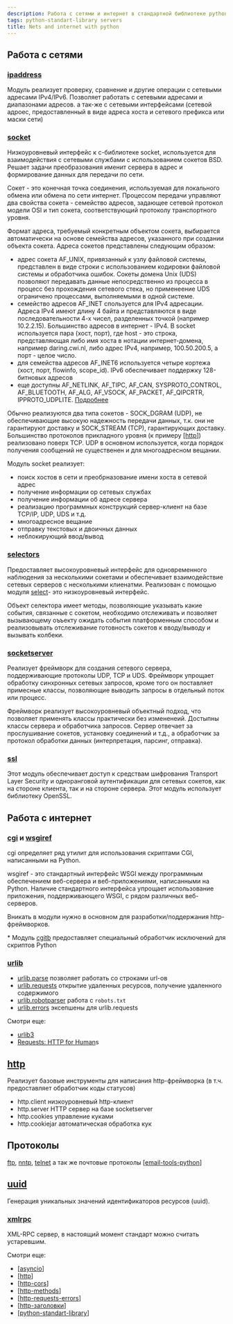 ```yaml
---
description: Работа с сетями и интернет в стандартной библиотеке python
tags: python-standart-library servers
title: Nets and internet with python
---
```

## Работа с сетями

### [ipaddress](https://docs.python.org/3/library/ipaddress.html)

Модуль реализует проверку, сравнение и другие операции с сетевыми адресами IPv4/IPv6. Позволяет работать с сетевыми адресами и диапазонами адресов. а так-же с сетевыми интерфейсами (сетевой адроес, предоставленный в виде адреса хоста и сетевого префикса или маски сети)

### [socket](https://docs.python.org/3/library/socket.html)

Низкоуровневый интерфейс к c-библиотеке socket, используется для взаимодействия с сетевыми службами с использованием сокетов BSD. Решает задачи преобразования именит сервера в адрес и формирование данных для передачи по сети.

Сокет - это конечная точка соединения, используемая для локального обмена или обмена по сети интернет. Процессом передачи управляют два свойства сокета - семейство адресов, задающее сетевой протокол модели OSI и тип сокета, соответствующий протоколу транспортного уровня.

Формат адреса, требуемый конкретным объектом сокета, выбирается автоматически на основе семейства адресов, указанного при создании объекта сокета. Адреса сокетов представлены следующим образом:

- адрес сокета AF_UNIX, привязанный к узлу файловой системы, представлен в виде строки с использованием кодировки файловой системы и обработчика ошибок. Сокеты домена Unix (UDS) позволяют передавать данные непосредственно из процесса в процесс без прохождения сетевого стека, но применеение UDS ограничено процессами, выполняемыми в одной системе.
- семейство адресов AF_INET спользуется для IPv4 адресации. Адреса IPv4 имеют длину 4 байта и представляются в виде последовательности 4-х чисел, разделенных точкой (например 10.2.2.15). Большинство адресов в интернет - IPv4. В socket используется пара (хост, порт), где host - это строка, представляющая либо имя хоста в нотации интернет-домена, например daring.cwi.nl, либо адрес IPv4, например, 100.50.200.5, а порт - целое число.
- для семейства адресов AF_INET6 используется четыре кортежа (хост, порт, flowinfo, scope_id). IPv6 обеспечивает поддержку 128-битновых адресов
- еще доступны AF_NETLINK, AF_TIPC, AF_CAN, SYSPROTO_CONTROL, AF_BLUETOOTH, AF_ALG, AF_VSOCK, AF_PACKET, AF_QIPCRTR, IPPROTO_UDPLITE. [Подробнее](https://docs.python.org/3/library/socket.html#socket-families)

Обычно реализуются два типа сокетов - SOCK_DGRAM (UDP), не обеспечивающие высокую надежность передачи данных, т.к. они не гарантируют доставку и SOCK_STREAM (TCP), гарантирующих доставку. Большинство протоколов прикладного уровня (к примеру [[http]]) реализовано поверх TCP. UDP в основном используется, когда порядок получения сообщений не существенен и для многоадресном вещании.

Модуль socket реализует:

- поиск хостов в сети и преобрназование имени хоста в сетевой адрес
- получение информации ор сетевых службах
- получение информации об адресе сервера
- реализацию программных конструкций сервер-клиент на базе TCP/IP, UDP, UDS и т.д.
- многоадресное вещание
- отправку текстовых и двоичных данных
- неблокирующий ввод/вывод

### [selectors](https://docs.python.org/3/library/selectors.html)

Предоставляет высокоуровневый интерфейс для одновременного наблюдения за несколькими сокетами и обеспечивает взаимодействие сетевых серверов с несколькими клиенатми. Реализован с помощью модуля [select](https://docs.python.org/3/library/select.html)- это низкоуровневый интерфейс.

Объект селектора имеет методы, позволяющие указывать какие события, связанные с сокетом, необходимо отслеживать и позволяет вызывающему оъъекту ожидать события платформенным способом и реализовывать отслеживание готовность сокетов к вводу/выводу и вызывать колбеки.

### [socketserver](https://docs.python.org/3/library/socketserver.html)

Реализует фреймворк для создания сетевого сервера, поддерживающие протоколы UDP, TCP и UDS. Фреймворк упрощает обработку синхронных сетевых запросов, кроме того он поставляет примесные классы, позволяющие выводить запросы в отдельный поток или процесс.

Фреймворк реализует высокоуровневый объектный подход, что позволяет применять классы практически без измененеий. Достыпны классы сервера и обработчика запросов. Сервер отвечает за прослушивание сокетов, установку соединений и т.д., а обработчик за протокол обработки данных (интерпретация, парсинг, отправка).

### [ssl](https://docs.python.org/3/library/ssl.html)

Этот модуль обеспечивает доступ к средствам шифрования Transport Layer Security и одноранговой аутентификации для сетевых сокетов, как на стороне клиента, так и на стороне сервера. Этот модуль использует библиотеку OpenSSL.

## Работа с интернет

### [cgi](https://docs.python.org/3/library/cgi.html) и [wsgiref](https://docs.python.org/3/library/wsgiref.html)

cgi определяет ряд утилит для использования скриптами CGI, написанными на Python.

wsgiref - это стандартный интерфейс WSGI между программным обеспечением веб-сервера и веб-приложениями, написанными на Python. Наличие стандартного интерфейса упрощает использование приложения, поддерживающего WSGI, с рядом различных веб-серверов.

Вникать в модули нужно в основном для разработки/поддержания http-фреймворков.

\* Модуль [cgitb](https://docs.python.org/3/library/cgitb.html) предоставляет специальный обработчик исключений для скриптов Python

### [urlib](https://docs.python.org/3/library/urllib.html)

- [urlib.parse](https://docs.python.org/3/library/urllib.parse.html#module-urllib.parse) позволяет работать со строками url-ов
- [urlib.requests](https://docs.python.org/3/library/urllib.request.html#module-urllib.request) открытие удаленных ресурсов, получение удаленного содержимого
- [urlib.robotparser](https://docs.python.org/3/library/urllib.robotparser.html#module-urllib.robotparser) работа с `robots.txt`
- [urlib.errors](https://docs.python.org/3/library/urllib.error.html#module-urllib.error) эксепшены для urlib.requests

Смотри еще:

- [urlib3](https://urllib3.readthedocs.io/en/stable/)
- [Requests: HTTP for Human](https://docs.python-requests.org/en/latest/)s

## [http](https://docs.python.org/3/library/http.html)

Реализует базовые инструменты для написания http-фреймворка (в т.ч. предоставляет обработчик коды статусов)

- http.client низкоуровневый http-клиент
- http.server HTTP сервер на базе socketserver
- http.cookies управление куками
- http.cookiejar автоматическая обработка кук

## Протоколы

[ftp](https://docs.python.org/3/library/ftplib.html), [nntp](https://docs.python.org/3/library/nntplib.html), [telnet](https://docs.python.org/3/library/telnetlib.html) а так же почтовые протоколы [[email-tools-python]]

## [uuid](https://docs.python.org/3/library/uuid.html)

Генерация уникальных значений идентификаторов ресурсов (uuid).

### [xmlrpc](https://docs.python.org/3/library/xmlrpc.html)

XML-RPC сервер, в настоящий момент стандарт можно считать устаревшим.

Смотри еще:

- [[asyncio]]
- [[http]]
- [[http-cors]]
- [[http-methods]]
- [[http-requests-errors]]
- [[http-заголовки]]
- [[python-standart-library]]

[//begin]: # "Autogenerated link references for markdown compatibility"
[http]: ../lists/http "Http"
[email-tools-python]: email-tools-python "Email tools in python"
[asyncio]: asyncio "Asyncio"
[http]: ../lists/http "Http"
[http-cors]: http-cors "Http cors"
[http-methods]: http-methods "Http methods"
[http-requests-errors]: http-requests-errors "Http requests"
[http-заголовки]: http-заголовки "Http заголовки"
[python-standart-library]: ../lists/python-standart-library "Стандартная библиотека python и полезные ресурсы"
[//end]: # "Autogenerated link references"
